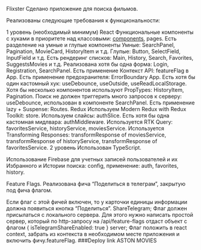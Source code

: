 Flixster
Сделано приложение для поиска фильмов.

Реализованы следующие требования к функциональности:

1 уровень (необходимый минимум)
React
Функциональные компоненты c хуками в приоритете над классовыми: [components]([https://github.com/username/repository-name/tree/branch-name/path/to/file](https://github.com/bobozaka/filmatek-aston-react/tree/main/src/componnets)), pages.
Есть разделение на умные и глупые компоненты Умные: SearchPanel, Pagination, MovieCard, HistoryItem и т.д. Глупые: Button, SelectField, InputField и т.д.
Есть рендеринг списков: Main, History, Search, Favorites, SuggestsMovies и т.д.
Реализована хотя бы одна форма: Login, Registration, SearchPanel.
Есть применение Контекст API: featureFlag в App.
Есть применение предохранителя: ErrorBoundary App.
Есть хотя бы один кастомный хук: useDebounce, useOutside, useReadLocalStorage.
Хотя бы несколько компонентов используют PropTypes: HistoryItem, Pagination.
Поиск не должен триггерить много запросов к серверу: useDebounce, использован в компоненте SearchPanel.
Есть применение lazy + Suspense: Routes.
Redux
Используем Modern Redux with Redux Toolkit: store.
Используем слайсы: authSlice.
Есть хотя бы одна кастомная мидлвара: authMiddleware.
Используется RTK Query: favoritesService, historyService, moviesService.
Используется Transforming Responses: transformResponse of moviesService, transformResponse of historyService, transformResponse of favoritesService.
2 уровень
Использован TypeScript.

Использование Firebase для учетных записей пользователей и их Избранного и Истории поиска: config, применение: auth, favorites, history.

Feature Flags. Реализована фича “Поделиться в телеграм”, закрытую под фича флагом.

 Если флаг с этой фичей включен, то у карточки единицы информации должна появиться кнопка “Поделиться”. ShareTelegram;
 Флаг должен присылаться с локального сервера. Для этого нужно написать простой сервер, который по http-запросу на /api/feature-flags отдаст объект с флагом { isTelegramShareEnabled: true } server;
 Флаг положить в react context, забрать из контекста в необходимом месте приложения и включить фичу.featureFlag.
###Deploy link ASTON MOVIES
